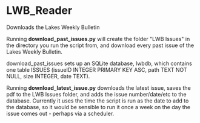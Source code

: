 # LWB_Reader
Downloads the Lakes Weekly Bulletin 

Running **download_past_issues.py** will create the folder "LWB Issues" in the directory you run the script from, and download every past issue of the Lakes Weekly Bulletin.

download_past_issues sets up an SQLite database, lwbdb, which contains one table ISSUES (issueID INTEGER PRIMARY KEY ASC, path TEXT NOT NULL, size INTEGER, date TEXT).

Running  **download_latest_issue.py** downloads the latest issue, saves the pdf to the LWB Issues folder, and adds the issue number/date/etc to the database. 
Currently it uses the time the script is run as the date to add to the database, so it would be sensible to run it once a week on the day the issue comes out - perhaps via a scheduler. 


